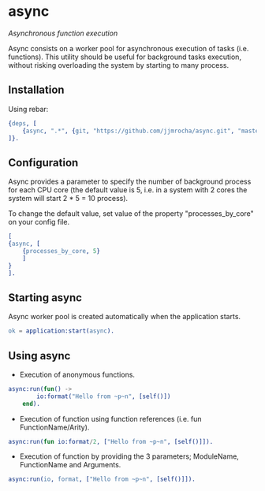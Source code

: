 async
=====
*Asynchronous function execution*

Async consists on a worker pool for asynchronous execution of tasks (i.e. functions).
This utility should be useful for background tasks execution, without risking overloading the system by starting to many process.


Installation
------------

Using rebar:

```erlang
{deps, [
	{async, ".*", {git, "https://github.com/jjmrocha/async.git", "master"}}
]}.
```


Configuration
-------------

Async provides a parameter to specify the number of background process for each CPU core (the default value is 5, i.e. in a system with 2 cores the system will start 2 * 5 = 10 process).

To change the default value, set value of the property "processes_by_core" on your config file.

```erlang
[
{async, [
	{processes_by_core, 5}
	]
}
].
```


Starting async
--------------

Async worker pool is created automatically when the application starts.


```erlang
ok = application:start(async).
```


Using async
-----------

* Execution of anonymous functions.
```erlang
async:run(fun() ->
		io:format("Hello from ~p~n", [self()])
	end).
```

* Execution of function using function references (i.e. fun FunctionName/Arity).
```erlang
async:run(fun io:format/2, ["Hello from ~p~n", [self()]]).
```

* Execution of function by providing the 3 parameters; ModuleName, FunctionName and Arguments.
```erlang
async:run(io, format, ["Hello from ~p~n", [self()]]).
```
